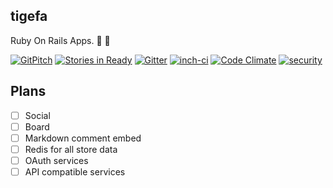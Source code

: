 ## tigefa

Ruby On Rails Apps. :construction: :penguin:

[![GitPitch](https://gitpitch.com/assets/badge.svg)](https://gitpitch.com/tigefa/tigefa/master?t=white)
[![Stories in Ready](https://badge.waffle.io/tigefa/tigefa.png?label=ready&title=Ready)](https://waffle.io/tigefa/tigefa)
[![Gitter](https://badges.gitter.im/Join%20Chat.svg)](https://gitter.im/tigefa/tigefa)
[![inch-ci](http://inch-ci.org/github/tigefa/tigefa.png?branch=master)](http://inch-ci.org/github/tigefa/tigefa)
[![Code Climate](https://codeclimate.com/github/tigefa/tigefa/badges/gpa.svg)](https://codeclimate.com/github/tigefa/tigefa)
[![security](https://hakiri.io/github/tigefa/tigefa/master.svg)](https://hakiri.io/github/tigefa/tigefa/master)



## Plans

- [ ] Social
- [ ] Board
- [ ] Markdown comment embed
- [ ] Redis for all store data
- [ ] OAuth services
- [ ] API compatible services
